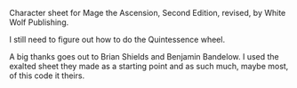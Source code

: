 Character sheet for Mage the Ascension, Second Edition, revised, by White Wolf Publishing.

I still need to figure out how to do the Quintessence wheel.

A big thanks goes out to Brian Shields and Benjamin Bandelow.  I used the exalted sheet they made as a starting point and as such much, maybe most, of this code it theirs.
